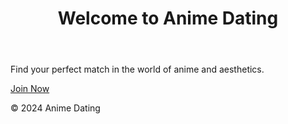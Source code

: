 <!DOCTYPE html>
<html lang="en">

<head>
    <meta charset="UTF-8">
    <meta name="viewport" content="width=device-width, initial-scale=1.0">
    <link rel="stylesheet" href="/styles/main.css">
    <title>Anime Dating</title>
</head>
<body>
    <header>
        <h1>Welcome to Anime Dating</h1>
    </header>
    <section class="main-section">
        <p>Find your perfect match in the world of anime and aesthetics.</p>
        <a href="/register" class="cta-button">Join Now</a>
    </section>
    <footer>
        <p>&copy; 2024 Anime Dating</p>
    </footer>
</body>
</html>
